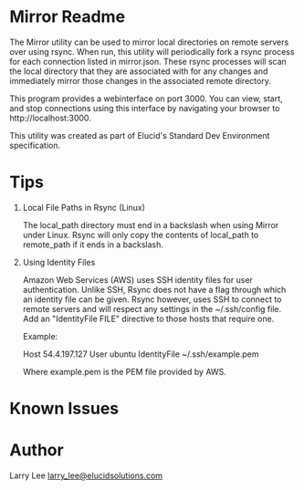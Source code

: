Mirror Readme
=============

The Mirror utility can be used to mirror local directories on remote
servers over using rsync. When run, this utility will periodically
fork a rsync process for each connection listed in mirror.json. These
rsync processes will scan the local directory that they are
associated with for any changes and immediately mirror those
changes in the associated remote directory.

This program provides a webinterface on port 3000. You can view, start,
and stop connections using this interface by navigating your browser to
http://localhost:3000.

This utility was created as part of Elucid's Standard Dev Environment
specification.

Tips
====

1. Local File Paths in Rsync (Linux)

   The local_path directory must end in a backslash when using Mirror 
   under Linux. Rsync will only copy the contents of local_path to
   remote_path if it ends in a backslash. 

2. Using Identity Files

   Amazon Web Services (AWS) uses SSH identity files for user
   authentication. Unlike SSH, Rsync does not have a flag through
   which an identity file can be given. Rsync however, uses SSH
   to connect to remote servers and will respect any settings in
   the ~/.ssh/config file. Add an "IdentityFile FILE" directive to
   those hosts that require one.
   
   Example:
   
     Host 54.4.197.127
     User ubuntu
     IdentityFile ~/.ssh/example.pem

   Where example.pem is the PEM file provided by AWS.


Known Issues
============

Author
======

Larry Lee <larry_lee@elucidsolutions.com>
